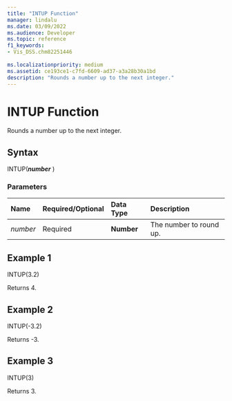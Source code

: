 ```yaml
---
title: "INTUP Function" 
manager: lindalu
ms.date: 03/09/2022
ms.audience: Developer
ms.topic: reference
f1_keywords:
- Vis_DSS.chm82251446
 
ms.localizationpriority: medium
ms.assetid: ce193ce1-c7fd-6609-ad37-a3a28b30a1bd
description: "Rounds a number up to the next integer."
---
```


# INTUP Function

Rounds a number up to the next integer.
  
## Syntax

INTUP(***number*** )
  
### Parameters

|**Name**|**Required/Optional**|**Data Type**|**Description**|
|:-----|:-----|:-----|:-----|
| *number* <br/> |Required  <br/> |**Number** <br/> |The number to round up. |

## Example 1

INTUP(3.2)
  
Returns 4.
  
## Example 2

INTUP(-3.2)
  
Returns -3.
  
## Example 3

INTUP(3)
  
Returns 3.
  